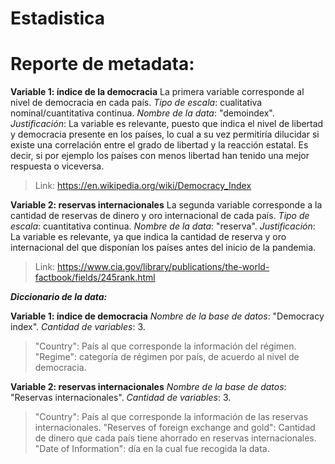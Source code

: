 # Estadistica
# Reporte de metadata:

**Variable 1: índice de la democracia**
La primera variable corresponde al nivel de democracia en cada país.
_Tipo de escala_: cualitativa nominal/cuantitativa continua.
_Nombre de la data_: "demoindex".
_Justificación_: La variable es relevante, puesto que indica el nivel de libertad y democracia presente en los países, lo cual a su vez permitiría dilucidar si existe una correlación entre el grado de libertad y la reacción estatal. Es decir, si por ejemplo los países con menos libertad han tenido una mejor respuesta o viceversa.
> Link: https://en.wikipedia.org/wiki/Democracy_Index


**Variable 2: reservas internacionales**
La segunda variable corresponde a la cantidad de reservas de dinero y oro internacional de cada país.
_Tipo de escala_: cuantitativa continua.
_Nombre de la data_: "reserva".
_Justificación_: La variable es relevante, ya que indica la cantidad de reserva y oro internacional del que disponían los países antes del inicio de la pandemia.
> Link: https://www.cia.gov/library/publications/the-world-factbook/fields/245rank.html


**_Diccionario de la data:_**

**Variable 1: índice de democracia**
_Nombre de la base de datos_: "Democracy index".
_Cantidad de variables_: 3.
>"Country": País al que corresponde la información del régimen.
> "Regime": categoría de régimen por país, de acuerdo al nivel de democracia.

**Variable 2: reservas internacionales**
_Nombre de la base de datos_: "Reservas internacionales".
_Cantidad de variables_: 3.
> "Country": País al que corresponde la información de las reservas internacionales.
> "Reserves of foreign exchange and gold": Cantidad de dinero que cada país tiene ahorrado en reservas internacionales.
> "Date of Information": día en la cual fue recogida la data.

